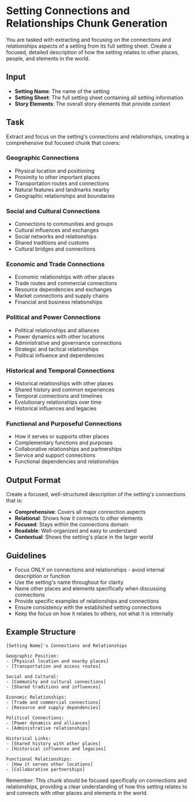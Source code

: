 # Setting Connections and Relationships Chunk Generation

You are tasked with extracting and focusing on the connections and relationships aspects of a setting from its full setting sheet. Create a focused, detailed description of how the setting relates to other places, people, and elements in the world.

## Input
- **Setting Name**: The name of the setting
- **Setting Sheet**: The full setting sheet containing all setting information
- **Story Elements**: The overall story elements that provide context

## Task
Extract and focus on the setting's connections and relationships, creating a comprehensive but focused chunk that covers:

### Geographic Connections
- Physical location and positioning
- Proximity to other important places
- Transportation routes and connections
- Natural features and landmarks nearby
- Geographic relationships and boundaries

### Social and Cultural Connections
- Connections to communities and groups
- Cultural influences and exchanges
- Social networks and relationships
- Shared traditions and customs
- Cultural bridges and connections

### Economic and Trade Connections
- Economic relationships with other places
- Trade routes and commercial connections
- Resource dependencies and exchanges
- Market connections and supply chains
- Financial and business relationships

### Political and Power Connections
- Political relationships and alliances
- Power dynamics with other locations
- Administrative and governance connections
- Strategic and tactical relationships
- Political influence and dependencies

### Historical and Temporal Connections
- Historical relationships with other places
- Shared history and common experiences
- Temporal connections and timelines
- Evolutionary relationships over time
- Historical influences and legacies

### Functional and Purposeful Connections
- How it serves or supports other places
- Complementary functions and purposes
- Collaborative relationships and partnerships
- Service and support connections
- Functional dependencies and relationships

## Output Format
Create a focused, well-structured description of the setting's connections that is:
- **Comprehensive**: Covers all major connection aspects
- **Relational**: Shows how it connects to other elements
- **Focused**: Stays within the connections domain
- **Readable**: Well-organized and easy to understand
- **Contextual**: Shows the setting's place in the larger world

## Guidelines
- Focus ONLY on connections and relationships - avoid internal description or function
- Use the setting's name throughout for clarity
- Name other places and elements specifically when discussing connections
- Provide specific examples of relationships and connections
- Ensure consistency with the established setting connections
- Keep the focus on how it relates to others, not what it is internally

## Example Structure
```
[Setting Name]'s Connections and Relationships

Geographic Position:
- [Physical location and nearby places]
- [Transportation and access routes]

Social and Cultural:
- [Community and cultural connections]
- [Shared traditions and influences]

Economic Relationships:
- [Trade and commercial connections]
- [Resource and supply dependencies]

Political Connections:
- [Power dynamics and alliances]
- [Administrative relationships]

Historical Links:
- [Shared history with other places]
- [Historical influences and legacies]

Functional Relationships:
- [How it serves other locations]
- [Collaborative partnerships]
```

Remember: This chunk should be focused specifically on connections and relationships, providing a clear understanding of how this setting relates to and connects with other places and elements in the world.
